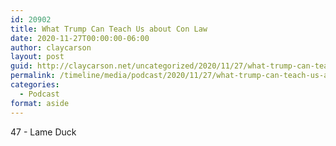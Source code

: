 ```yaml
---
id: 20902
title: What Trump Can Teach Us about Con Law
date: 2020-11-27T00:00:00-06:00
author: claycarson
layout: post
guid: http://claycarson.net/uncategorized/2020/11/27/what-trump-can-teach-us-about-con-law/
permalink: /timeline/media/podcast/2020/11/27/what-trump-can-teach-us-about-con-law/
categories:
  - Podcast
format: aside
---
```

<div class="media-details">47 - Lame Duck</div>

<div class="media-creator"></div>

<div class="media-rating"></div>